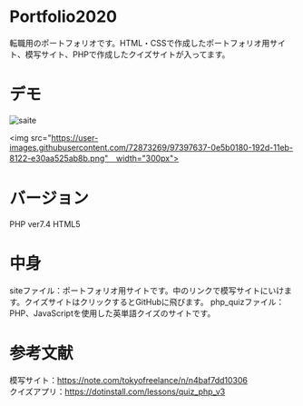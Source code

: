 # Portfolio2020
転職用のポートフォリオです。HTML・CSSで作成したポートフォリオ用サイト、模写サイト、PHPで作成したクイズサイトが入ってます。

# デモ

![saite](https://user-images.githubusercontent.com/72873269/97398210-22ebc980-192e-11eb-8261-2f82ab482269.png)

<img src="https://user-images.githubusercontent.com/72873269/97397637-0e5b0180-192d-11eb-8122-e30aa525ab8b.png"　width="300px">

# バージョン
PHP ver7.4
HTML5

# 中身
siteファイル：ポートフォリオ用サイトです。中のリンクで模写サイトにいけます。クイズサイトはクリックするとGitHubに飛びます。
php_quizファイル：PHP、JavaScriptを使用した英単語クイズのサイトです。

# 参考文献
模写サイト：https://note.com/tokyofreelance/n/n4baf7dd10306 <br>
クイズアプリ：https://dotinstall.com/lessons/quiz_php_v3
